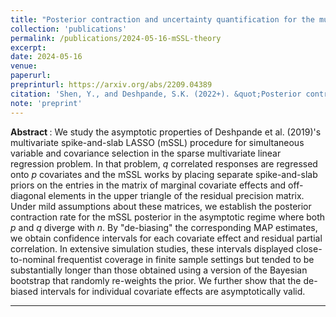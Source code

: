 ```yaml
---
title: "Posterior contraction and uncertainty quantification for the multivariate spike-and-slab LASSO"
collection: 'publications'
permalink: /publications/2024-05-16-mSSL-theory
excerpt: 
date: 2024-05-16
venue:
paperurl:
preprinturl: https://arxiv.org/abs/2209.04389
citation: 'Shen, Y., and Deshpande, S.K. (2022+). &quot;Posterior contraction and uncertainty quantification for the multivariate spike-and-slab LASSO.&quot; <i>arXiv preprint</i> arXiv:2209.04389'
note: 'preprint'
---
```


<b> Abstract </b> : 
We study the asymptotic properties of Deshpande et al. (2019)'s multivariate spike-and-slab LASSO (mSSL) procedure for simultaneous variable and covariance selection in the sparse multivariate linear regression problem.
In that problem, $q$ correlated responses are regressed onto $p$ covariates and the mSSL works by placing separate spike-and-slab priors on the entries in the matrix of marginal covariate effects and off-diagonal elements in the upper triangle of the residual precision matrix.
Under mild assumptions about these matrices, we establish the posterior contraction rate for the mSSL posterior in the asymptotic regime where both $p$ and $q$ diverge with $n.$
By "de-biasing" the corresponding MAP estimates, we obtain confidence intervals for each covariate effect and residual partial correlation.
In extensive simulation studies, these intervals displayed close-to-nominal frequentist coverage in finite sample settings but tended to be substantially longer than those obtained using a version of the Bayesian bootstrap that randomly re-weights the prior. We further show that the de-biased intervals for individual covariate effects are asymptotically valid.


---

